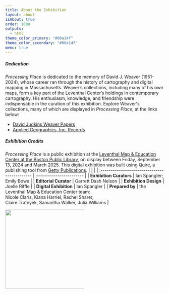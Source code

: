 ```yaml
---
title: About the Exhibition
layout: about
isAbout: true
order: 1000
outputs:
  - html
theme_color_primary: "#00a14f"
theme_color_secondary: "#00a14f"
menu: true
---
```


<div class="dedication">
  <h5 class="glossary-p" style="overflow:hidden;">Dedication</h5>
  <i>Processing Place</i> is dedicated to the memory of David J. Weaver (1951-2024), whose career ran through the history of cartography and digital mapping in Massachusetts. Weaver’s collections, including many of his own maps, form a key part of the Leventhal Center’s holdings in contemporary cartography. His enthusiasm, knowledge, and friendship were indispensable in the curation of this exhibition. Explore Weaver's collections, many of which are displayed in <i>Processing Place</i>, at the links below:
  <ul>
    <li><a href="https://archives.bpl.org/repositories/2/resources/153" target="blank">David Judkins Weaver Papers</a></li>
    <li><a href="https://archives.bpl.org/repositories/2/resources/152" target="blank">Applied Geographics, Inc. Records</a></li>
  </ul>
</div>

<h5 class="glossary-p" style="overflow:hidden;">Exhibition Credits</h5>

*Processing Place* is a public exhibition at the [Leventhal Map & Education Center at the Boston Public Library](https://www.leventhalmap.org/), on display between Friday, September 13, 2024 and March 2025. This digital exhibition was built using [Quire](https://quire.getty.edu/), a publishing tool from [Getty Publications](https://www.getty.edu/publications/).
|                                               |                          |
| :-------------------------------------------- | :----------------------- |
| **Exhibition Curators**                       | Ian Spangler; Emily Bowe |
| **Editorial Curator**                         | Garrett Dash Nelson      |
| **Exhibition Design**                         | Joelle Riffle            |
| **Digital Exhibition**                        | Ian Spangler |
| **Prepared by**                               | the Leventhal Map & Education Center team:<br> Nicole Claris, Kiana Harriel, Rachel Sharer,<br>Claire Tratnyek, Samantha Walker, Julia Williams |

<img src="/_assets/images/LMEC-logo.webp" width="250px"/> 
